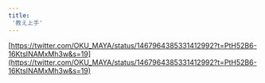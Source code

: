 ```yaml
---
title:
 '教え上手'
---
```


[https://twitter.com/OKU_MAYA/status/1467964385331412992?t=PtH52B6-16KtsINAMxMh3w&s=19](https://twitter.com/OKU_MAYA/status/1467964385331412992?t=PtH52B6-16KtsINAMxMh3w&s=19)
